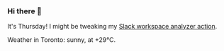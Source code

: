 ### Hi there :wave:

It's Thursday! I might be tweaking my [Slack workspace analyzer action](https://github.com/bewuethr/slack-analyzer).

Weather in Toronto: sunny, at +29°C.
